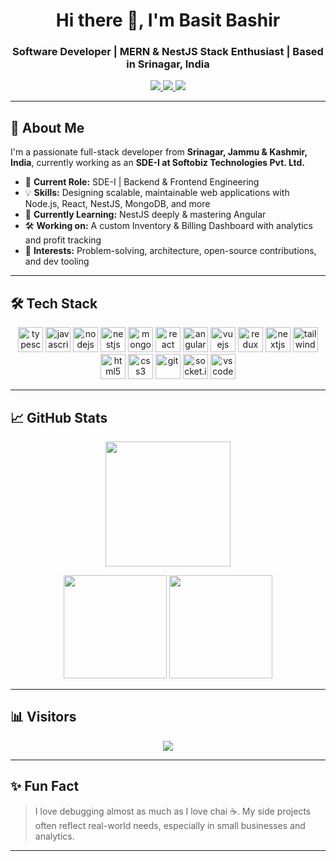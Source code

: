<h1 align="center">Hi there 👋, I'm Basit Bashir</h1>
<h3 align="center">Software Developer | MERN & NestJS Stack Enthusiast | Based in Srinagar, India</h3>

<p align="center">
  <a href="https://www.linkedin.com/in/basitbashir/" target="_blank">
    <img src="https://img.shields.io/badge/-LinkedIn-0077B5?style=for-the-badge&logo=linkedin&logoColor=white" />
  </a>
  <a href="https://twitter.com/owaisibasit" target="_blank">
    <img src="https://img.shields.io/badge/-Twitter-1DA1F2?style=for-the-badge&logo=twitter&logoColor=white" />
  </a>
  <a href="https://wa.me/919xxxxxxxx" target="_blank">
    <img src="https://img.shields.io/badge/-WhatsApp-25D366?style=for-the-badge&logo=whatsapp&logoColor=white" />
  </a>
</p>

---

## 🚀 About Me

I'm a passionate full-stack developer from **Srinagar, Jammu & Kashmir, India**, currently working as an **SDE-I at Softobiz Technologies Pvt. Ltd.**

- 🔭 **Current Role:** SDE-I | Backend & Frontend Engineering
- 💡 **Skills:** Designing scalable, maintainable web applications with Node.js, React, NestJS, MongoDB, and more
- 🌱 **Currently Learning:** NestJS deeply & mastering Angular
- 🛠️ **Working on:** A custom Inventory & Billing Dashboard with analytics and profit tracking
- 🧠 **Interests:** Problem-solving, architecture, open-source contributions, and dev tooling

---

## 🛠️ Tech Stack

<div align="center">
  <img src="https://cdn.jsdelivr.net/gh/devicons/devicon/icons/typescript/typescript-original.svg" height="40" alt="typescript" />
  <img src="https://cdn.jsdelivr.net/gh/devicons/devicon/icons/javascript/javascript-original.svg" height="40" alt="javascript" />
  <img src="https://cdn.jsdelivr.net/gh/devicons/devicon/icons/nodejs/nodejs-original.svg" height="40" alt="nodejs" />
  <img src="https://cdn.jsdelivr.net/gh/devicons/devicon/icons/nestjs/nestjs-plain.svg" height="40" alt="nestjs" />
  <img src="https://cdn.jsdelivr.net/gh/devicons/devicon/icons/mongodb/mongodb-original.svg" height="40" alt="mongodb" />
  <img src="https://cdn.jsdelivr.net/gh/devicons/devicon/icons/react/react-original.svg" height="40" alt="react" />
  <img src="https://cdn.jsdelivr.net/gh/devicons/devicon/icons/angularjs/angularjs-original.svg" height="40" alt="angular" />
  <img src="https://cdn.jsdelivr.net/gh/devicons/devicon/icons/vuejs/vuejs-original.svg" height="40" alt="vuejs" />
  <img src="https://cdn.jsdelivr.net/gh/devicons/devicon/icons/redux/redux-original.svg" height="40" alt="redux" />
  <img src="https://cdn.jsdelivr.net/gh/devicons/devicon/icons/nextjs/nextjs-original.svg" height="40" alt="nextjs" />
  <img src="https://cdn.jsdelivr.net/gh/devicons/devicon/icons/tailwindcss/tailwindcss-original-wordmark.svg" height="40" alt="tailwind" />
  <img src="https://cdn.jsdelivr.net/gh/devicons/devicon/icons/html5/html5-original.svg" height="40" alt="html5" />
  <img src="https://cdn.jsdelivr.net/gh/devicons/devicon/icons/css3/css3-original.svg" height="40" alt="css3" />
  <img src="https://cdn.jsdelivr.net/gh/devicons/devicon/icons/git/git-original.svg" height="40" alt="git" />
  <img src="https://cdn.jsdelivr.net/gh/devicons/devicon/icons/socketio/socketio-original.svg" height="40" alt="socket.io" />
  <img src="https://cdn.jsdelivr.net/gh/devicons/devicon/icons/vscode/vscode-original.svg" height="40" alt="vscode" />
</div>

---

## 📈 GitHub Stats

<p align="center">
  <img src="https://streak-stats.demolab.com?user=basitowaisi&theme=dark&hide_border=false" height="200" />
</p>

<p align="center">
  <img src="https://github-readme-stats.vercel.app/api?username=basitowaisi&show_icons=true&count_private=true&theme=dracula&hide_border=false" height="165" />
  <img src="https://github-readme-stats.vercel.app/api/top-langs/?username=basitowaisi&layout=compact&theme=dracula&hide_border=false" height="165" />
</p>

---

## 📊 Visitors

<p align="center">
  <img src="https://profile-counter.glitch.me/basitowaisi/count.svg?" />
</p>

---

## ✨ Fun Fact

> I love debugging almost as much as I love chai ☕. My side projects often reflect real-world needs, especially in small businesses and analytics.

---
